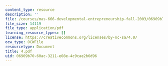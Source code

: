 ```yaml
---
content_type: resource
description: ''
file: /courses/mas-666-developmental-entrepreneurship-fall-2003/06909b7060ac3211e08e4c9cae2b6d96_4.pdf
file_size: 14119
file_type: application/pdf
learning_resource_types: []
license: https://creativecommons.org/licenses/by-nc-sa/4.0/
ocw_type: OCWFile
resourcetype: Document
title: 4.pdf
uid: 06909b70-60ac-3211-e08e-4c9cae2b6d96
---
```

